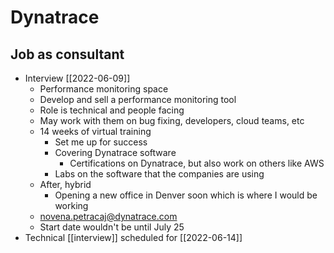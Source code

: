 # Dynatrace
## Job as consultant
- Interview [[2022-06-09]]
	- Performance monitoring space
	- Develop and sell a performance monitoring tool
	- Role is technical and people facing
	- May work with them on bug fixing, developers, cloud teams, etc
	- 14 weeks of virtual training
		- Set me up for success
		- Covering Dynatrace software
			- Certifications on Dynatrace, but also work on others like AWS
		- Labs on the software that the companies are using
	- After, hybrid
		- Opening a new office in Denver soon which is where I would be working
	- novena.petracaj@dynatrace.com
	- Start date wouldn't be until July 25
- Technical [[interview]] scheduled for [[2022-06-14]]